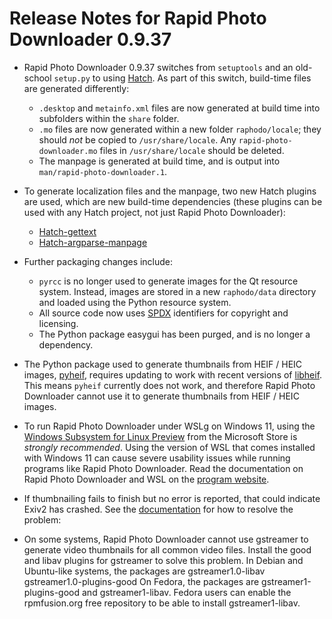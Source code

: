 Release Notes for Rapid Photo Downloader 0.9.37
===============================================

 - Rapid Photo Downloader 0.9.37 switches from `setuptools` and an old-school
   `setup.py` to using [Hatch](https://github.com/pypa/hatch).
   As part of this switch, build-time files are generated differently:
   - `.desktop` and `metainfo.xml` files are now generated at build time into 
     subfolders within the `share` folder.
   - `.mo` files are now generated within a new folder `raphodo/locale`; they
      should *not* be copied to `/usr/share/locale`. Any 
     `rapid-photo-downloader.mo` files in `/usr/share/locale` should be 
     deleted.
   - The manpage is generated at build time, and is output into 
     `man/rapid-photo-downloader.1`.

 - To generate localization files and the manpage, two new Hatch plugins  
   are used, which are new build-time dependencies (these plugins can be 
   used with any Hatch project, not just Rapid Photo Downloader):
   -  [Hatch-gettext](https://github.com/damonlynch/hatch-gettext)
   -  [Hatch-argparse-manpage](https://github.com/damonlynch/hatch-argparse-manpage)

 - Further packaging changes include:
   - `pyrcc` is no longer used to generate images for the Qt resource system.
     Instead, images are stored in a new `raphodo/data` directory and loaded 
     using the Python resource system.
   - All source code now uses [SPDX](https://spdx.org/) identifiers for 
     copyright and licensing.
   - The Python package easygui has been purged, and is no longer a dependency.

 - The Python package used to generate thumbnails from HEIF / HEIC 
   images, [pyheif](https://github.com/carsales/pyheif), requires updating 
   to work with recent versions of 
   [libheif](https://github.com/strukturag/libheif). This means `pyheif` 
   currently does not work, and therefore Rapid Photo Downloader cannot use it
   to generate thumbnails from HEIF / HEIC images.

 - To run Rapid Photo Downloader under WSLg on Windows 11, using the 
   [Windows Subsystem for Linux Preview](https://aka.ms/wslstorepage) from 
   the Microsoft Store is *strongly recommended*. Using the version of WSL that
   comes installed with Windows 11 can cause severe usability issues while 
   running programs like Rapid Photo Downloader. Read the documentation on Rapid
   Photo Downloader and WSL on the
   [program website](https://https://damonlynch.net/rapid/documentation/#wsl).

 - If thumbnailing fails to finish but no error is reported, that could indicate
   Exiv2 has crashed. See the 
   [documentation]( https://damonlynch.net/rapid/documentation/#miscellaneousnpreferences)
   for how to resolve the problem:
 
 - On some systems, Rapid Photo Downloader cannot use gstreamer to generate
   video thumbnails for all common video files. Install the good and libav
   plugins for gstreamer to solve this problem. In Debian and Ubuntu-like
   systems, the packages are gstreamer1.0-libav gstreamer1.0-plugins-good
   On Fedora, the packages are gstreamer1-plugins-good and gstreamer1-libav.
   Fedora users can enable the rpmfusion.org free repository to be able to
   install gstreamer1-libav.
